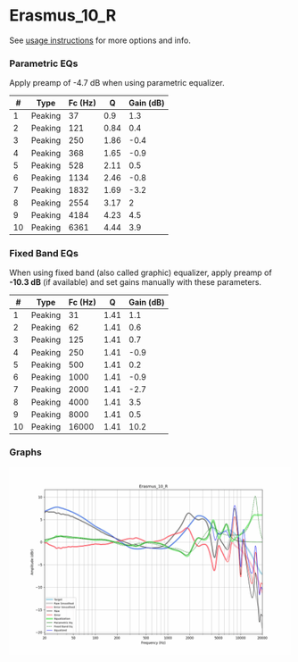# Erasmus_10_R
See [usage instructions](https://github.com/jaakkopasanen/AutoEq#usage) for more options and info.

### Parametric EQs
Apply preamp of -4.7 dB when using parametric equalizer.

|   # | Type    |   Fc (Hz) |    Q |   Gain (dB) |
|-----|---------|-----------|------|-------------|
|   1 | Peaking |        37 | 0.9  |         1.3 |
|   2 | Peaking |       121 | 0.84 |         0.4 |
|   3 | Peaking |       250 | 1.86 |        -0.4 |
|   4 | Peaking |       368 | 1.65 |        -0.9 |
|   5 | Peaking |       528 | 2.11 |         0.5 |
|   6 | Peaking |      1134 | 2.46 |        -0.8 |
|   7 | Peaking |      1832 | 1.69 |        -3.2 |
|   8 | Peaking |      2554 | 3.17 |         2   |
|   9 | Peaking |      4184 | 4.23 |         4.5 |
|  10 | Peaking |      6361 | 4.44 |         3.9 |

### Fixed Band EQs
When using fixed band (also called graphic) equalizer, apply preamp of **-10.3 dB** (if available) and set gains manually with these parameters.

|   # | Type    |   Fc (Hz) |    Q |   Gain (dB) |
|-----|---------|-----------|------|-------------|
|   1 | Peaking |        31 | 1.41 |         1.1 |
|   2 | Peaking |        62 | 1.41 |         0.6 |
|   3 | Peaking |       125 | 1.41 |         0.7 |
|   4 | Peaking |       250 | 1.41 |        -0.9 |
|   5 | Peaking |       500 | 1.41 |         0.2 |
|   6 | Peaking |      1000 | 1.41 |        -0.9 |
|   7 | Peaking |      2000 | 1.41 |        -2.7 |
|   8 | Peaking |      4000 | 1.41 |         3.5 |
|   9 | Peaking |      8000 | 1.41 |         0.5 |
|  10 | Peaking |     16000 | 1.41 |        10.2 |

### Graphs
![](./Erasmus_10_R.png)
